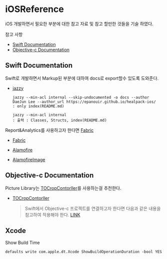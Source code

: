 # iOSReference
iOS 개발하면서 필요한 부분에 대한 참고 자료 및 참고 할만한 것들을 기술 하였다.

참고 사항
- [Swift Documentation](#swift-documentation)
- [Objective-c Documentation](#objective-c-documentation)

## Swift Documentation
Swift로 개발하면서 Markup된 부분에 대하여 docs로 export할수 있도록 도와준다.
- [jazzy](http://nshipster.com/swift-documentation/)

  ```
  jazzy --min-acl internal --skip-undocumented -o docs --author DaeJun Lee --author_url https://epanouir.github.io/healpack-ios/
  : only index(README.md)

  jazzy --min-acl internal
  : 출력 : Classes, Structs, index(README.md)
  ```
  
Report&Analytics를 사용하고자 한다면 [Fabric](https://docs.fabric.io/apple/fabric/overview.html)
- [Fabric](https://docs.fabric.io/apple/fabric/overview.html)

- [Alamofire](https://github.com/Alamofire/Alamofire)

- [AlamofireImage](https://github.com/Alamofire/AlamofireImage)

## Objective-c Documentation
Picture Library는 [TOCropContorller](https://github.com/TimOliver/TOCropViewController)를 사용하는걸 추천한다.
- [TOCropContorller](http://nshipster.com/swift-documentation/)

  > Swift에서 Objective-c 프로젝트를 연결하고자 한다면 다음과 같은 내용을 참고하여 적용해야 한다.
  [LINK](https://developer.apple.com/library/content/documentation/Swift/Conceptual/BuildingCocoaApps/MixandMatch.html)


## Xcode

Show Build Time
```
defaults write com.apple.dt.Xcode ShowBuildOperationDuration -bool YES
```
